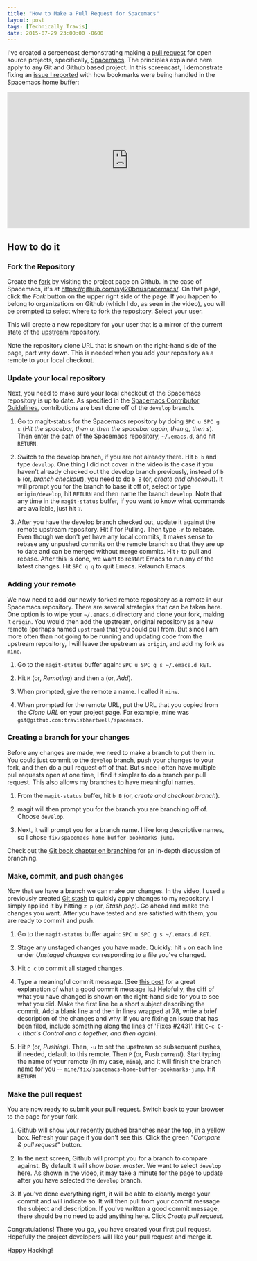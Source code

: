 ```yaml
---
title: "How to Make a Pull Request for Spacemacs"
layout: post
tags: [Technically Travis]
date: 2015-07-29 23:00:00 -0600
---
```


I've created a screencast demonstrating making a [pull request](https://help.github.com/articles/using-pull-requests/) for open source projects, specifically, [Spacemacs](https://github.com/syl20bnr/spacemacs).  The principles explained here apply to any Git and Github based project.  In this screencast, I demonstrate fixing an [issue I reported](https://github.com/syl20bnr/spacemacs/issues/2431) with how bookmarks were being handled in the Spacemacs home buffer:

<iframe width="560" height="315" src="https://www.youtube.com/embed/pWzJ6IGXwmk" frameborder="0" allowfullscreen> </iframe>

## How to do it

### Fork the Repository
Create the [fork](https://help.github.com/articles/fork-a-repo/) by visiting the project page on Github.  In the case of Spacemacs, it's at <https://github.com/syl20bnr/spacemacs/>.  On that page, click the *Fork* button on the upper right side of the page.  If you happen to belong to organizations on Github (which I do, as seen in the video), you will be prompted to select where to fork the repository.  Select your user.

This will create a new repository for your user that is a mirror of the current state of the [upstream](https://help.github.com/articles/github-glossary/#upstream) repository.

Note the repository clone URL that is shown on the right-hand side of the page, part way down.  This is needed when you add your repository as a remote to your local checkout.

### Update your local repository
Next, you need to make sure your local checkout of the Spacemacs repository is up to date.  As specified in the [Spacemacs Contributor Guidelines](https://github.com/syl20bnr/spacemacs/blob/develop/doc/CONTRIBUTE.org#pull-request-guidelines), contributions are best done off of the `develop` branch.

1.  Go to magit-status for the Spacemacs repository by doing `SPC u SPC g s` (_Hit the spacebar, then u, then the spacebar again, then g, then s_).  Then enter the path of the Spacemacs repository, `~/.emacs.d`, and hit `RETURN`.

2.  Switch to the develop branch, if you are not already there. Hit `b b` and type `develop`.  One thing I did not cover in the video is the case if you haven't already checked out the develop branch previously, instead of `b b` (or, *branch checkout*), you need to do `b B` (or, *create and checkout*).  It will prompt you for the branch to base it off of, select or type `origin/develop`, hit `RETURN` and then name the branch `develop`.  Note that any time in the `magit-status` buffer, if you want to know what commands are available, just hit `?`.

3.  After you have the develop branch checked out, update it against the remote upstream repository.  Hit `F` for Pulling.  Then type `-r` to rebase.  Even though we don't yet have any local commits, it makes sense to rebase any unpushed commits on the remote branch so that they are up to date and can be merged without merge commits.  Hit `F` to pull and rebase.  After this is done, we want to restart Emacs to run any of the latest changes.  Hit `SPC q q` to quit Emacs.  Relaunch Emacs.

### Adding your remote

We now need to add our newly-forked remote repository as a remote in our Spacemacs repository.  There are several strategies that can be taken here.  One option is to wipe your `~/.emacs.d` directory and clone your fork, making it `origin`.  You would then add the upstream, original repository as a new remote (perhaps named `upstream`) that you could pull from.  But since I am more often than not going to be running and updating code from the upstream repository, I will leave the upstream as `origin`, and add my fork as `mine`.

1.  Go to the `magit-status` buffer again: `SPC u SPC g s ~/.emacs.d RET`.

2.  Hit `M` (or, *Remoting*) and then `a` (or, *Add*).

3.  When prompted, give the remote a name.  I called it `mine`.

4.  When prompted for the remote URL, put the URL that you copied from the *Clone URL* on your project page.  For example, mine was `git@github.com:travisbhartwell/spacemacs`.

### Creating a branch for your changes

Before any changes are made, we need to make a branch to put them in.  You could just commit to the `develop` branch, push your changes to your fork, and then do a pull request off of that.  But since I often have multiple pull requests open at one time, I find it simpler to do a branch per pull request.  This also allows my branches to have meaningful names.

1.  From the `magit-status` buffer, hit `b B` (or, *create and checkout branch*).

2.  magit will then prompt you for the branch you are branching off of.  Choose `develop`.

3.  Next, it will prompt you for a branch name.  I like long descriptive names, so I chose `fix/spacemacs-home-buffer-bookmarks-jump`.

Check out the [Git book chapter on branching](http://git-scm.com/book/en/v2/Git-Branching-Branches-in-a-Nutshell) for an in-depth discussion of branching.

### Make, commit, and push changes

Now that we have a branch we can make our changes.  In the video, I used a previously created [Git stash](http://git-scm.com/book/en/v2/Git-Tools-Stashing-and-Cleaning) to quickly apply changes to my repository.  I simply applied it by hitting `z p` (or, *Stash pop*).  Go ahead and make the changes you want.  After you have tested and are satisfied with them, you are ready to commit and push.

1.  Go to the `magit-status` buffer again: `SPC u SPC g s ~/.emacs.d RET`.

2.  Stage any unstaged changes you have made.  Quickly: hit `s` on each line under *Unstaged changes* corresponding to a file you've changed.

3.  Hit `c c` to commit all staged changes.

4.  Type a meaningful commit message.  (See [this post](http://chris.beams.io/posts/git-commit/) for a great explanation of what a good commit message is.)  Helpfully, the diff of what you have changed is shown on the right-hand side for you to see what you did.  Make the first line be a short subject describing the commit.  Add a blank line and then in lines wrapped at 78, write a brief description of the changes and why.  If you are fixing an issue that has been filed, include something along the lines of 'Fixes #2431'.  Hit `C-c C-c` (*that's Control and c together, and then again*).

5.  Hit `P` (or, *Pushing*).  Then, `-u` to set the upstream so subsequent pushes, if needed, default to this remote.  Then `P` (or, *Push current*).  Start typing the name of your remote (in my case, `mine`), and it will finish the branch name for you -- `mine/fix/spacemacs-home-buffer-bookmarks-jump`.  Hit `RETURN`.

### Make the pull request

You are now ready to submit your pull request.  Switch back to your browser to the page for your fork.

1.  Github will show your recently pushed branches near the top, in a yellow box.  Refresh your page if you don't see this.  Click the green *"Compare & pull request"* button.

2.  In the next screen, Github will prompt you for a branch to compare against.  By default it will show *base: master*.  We want to select `develop` here.  As shown in the video, it may take a minute for the page to update after you have selected the `develop` branch.

3.  If you've done everything right, it will be able to cleanly merge your commit and will indicate so.  It will then pull from your commit message the subject and description.  If you've written a good commit message, there should be no need to add anything here.  Click *Create pull request*.

Congratulations!  There you go, you have created your first pull request.  Hopefully the project developers will like your pull request and merge it.

Happy Hacking!


